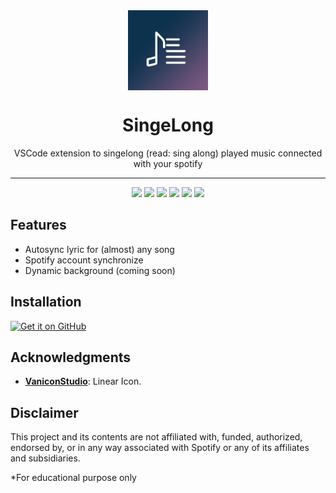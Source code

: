 <div align="center">
    <img src="./assets/images/icon.png" width="128"  style="display: block; margin: 0 auto"/>
    <h1>SingeLong</h1>
    <p>VSCode extension to singelong (read: sing along) played music connected with your spotify</p>
</div>

---

<p align="center">
  <img src="./misc/screenshots/1.jpg" width="30%" />
  <img src="./misc/screenshots/2.jpg" width="30%" />
  <img src="./misc/screenshots/3.jpg" width="30%" />

  <img src="./misc/screenshots/4.jpg" width="30%" />
  <img src="./misc/screenshots/5.jpg" width="30%" />
  <img src="./misc/screenshots/6.jpg" width="30%" />
</p>

## Features
- Autosync lyric for (almost) any song
- Spotify account synchronize
- Dynamic background (coming soon)

## Installation

[<img src="https://raw.githubusercontent.com/NeoApplications/Neo-Backup/034b226cea5c1b30eb4f6a6f313e4dadcbb0ece4/badge_github.png"
    alt="Get it on GitHub"
    height="80">](https://github.com/qolbudr/singelong/releases/latest)

## Acknowledgments
- [**VaniconStudio**](https://www.vecteezy.com/vector-art/8265106-song-lyrics-icon-outline-icon-and-solid-icon): Linear Icon.


## Disclaimer
This project and its contents are not affiliated with, funded, authorized, endorsed by, or in any way associated with Spotify or any of its affiliates and subsidiaries.

\*For educational purpose only